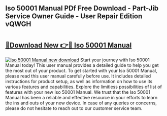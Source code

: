 ## Iso 50001 Manual PDf Free Download - Part-Jib Service Owner Guide - User Repair Edition vQWGH

# <h2><a href="http://bc71637.oget.top/?id=Iso+50001+Manual">🔗Download New 👉🔴 Iso 50001 Manual</a></h2>

[![Iso 50001 Manual new download](https://i.imgur.com/5g1atiW.png)](http://bc71637.oget.top/?id=Iso+50001+Manual)
Start your journey with Iso 50001 Manual today! This user manual provides a detailed guide to help you get the most out of your product. To get started with your Iso 50001 Manual, please read this user manual carefully before use. It includes detailed instructions for product setup, as well as information on how to use its various features and capabilities. Explore the limitless possibilities of list of features with your new Iso 50001 Manual. We trust that the Iso 50001 Manual has been a reliable and effective resource in your efforts to learn the ins and outs of your new device. In case of any queries or concerns, please do not hesitate to reach out to our customer service team.
